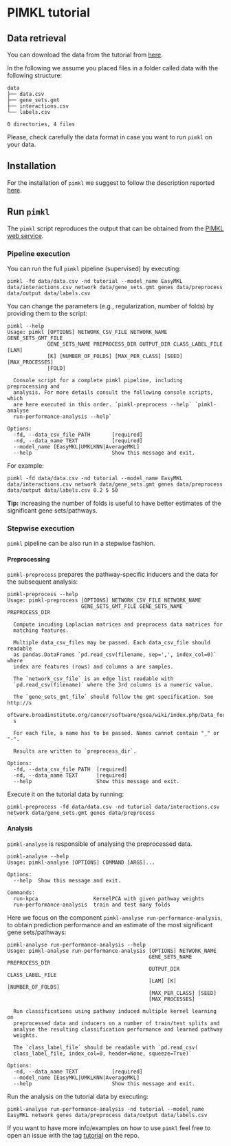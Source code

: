 # PIMKL tutorial

## Data retrieval

You can download the data from the tutorial from [here](https://ibm.box.com/v/pimkl-tutorial-data).

In the following we assume you placed files in a folder called data with the following structure:

```console
data
├── data.csv
├── gene_sets.gmt
├── interactions.csv
└── labels.csv

0 directories, 4 files
```

Please, check carefully the data format in case you want to run `pimkl` on your data.

## Installation

For the installation of `pimkl` we suggest to follow the description reported [here](../README.rst).

## Run `pimkl`

The `pimkl` script reproduces the output that can be obtained from the [PIMKL web service](https://ibm.biz/pimkl-aas).

### Pipeline execution

You can run the full `pimkl` pipeline (supervised) by executing:

```console
pimkl -fd data/data.csv -nd tutorial --model_name EasyMKL data/interactions.csv network data/gene_sets.gmt genes data/preprocess data/output data/labels.csv
```

You can change the parameters (e.g., regularization, number of folds) by providing them to the script:

```console
pimkl --help
Usage: pimkl [OPTIONS] NETWORK_CSV_FILE NETWORK_NAME GENE_SETS_GMT_FILE
             GENE_SETS_NAME PREPROCESS_DIR OUTPUT_DIR CLASS_LABEL_FILE [LAM]
             [K] [NUMBER_OF_FOLDS] [MAX_PER_CLASS] [SEED] [MAX_PROCESSES]
             [FOLD]

  Console script for a complete pimkl pipeline, including preprocessing and
  analysis. For more details consult the following console scripts, which
  are here executed in this order. `pimkl-preprocess --help` `pimkl-analyse
  run-performance-analysis --help`

Options:
  -fd, --data_csv_file PATH       [required]
  -nd, --data_name TEXT           [required]
  --model_name [EasyMKL|UMKLKNN|AverageMKL]
  --help                          Show this message and exit.
```

For example:

```console
pimkl -fd data/data.csv -nd tutorial --model_name EasyMKL data/interactions.csv network data/gene_sets.gmt genes data/preprocess data/output data/labels.csv 0.2 5 50
```

**Tip:** increasing the number of folds is useful to have better estimates of the significant gene sets/pathways.

### Stepwise execution

`pimkl` pipeline can be also run in a stepwise fashion.

#### Preprocessing

`pimkl-preprocess` prepares the pathway-specific inducers and the data for the subsequent analysis:

```console
pimkl-preprocess --help
Usage: pimkl-preprocess [OPTIONS] NETWORK_CSV_FILE NETWORK_NAME
                        GENE_SETS_GMT_FILE GENE_SETS_NAME PREPROCESS_DIR

  Compute incuding Laplacian matrices and preprocess data matrices for
  matching features.

  Multiple data_csv_files may be passed. Each data_csv_file should readable
  as pandas.DataFrames `pd.read_csv(filename, sep=',', index_col=0)` where
  index are features (rows) and columns a are samples.

  The `network_csv_file` is an edge list readable with
  `pd.read_csv(filename)` where the 3rd columns is a numeric value.

  The `gene_sets_gmt_file` should follow the gmt specification. See http://s
  oftware.broadinstitute.org/cancer/software/gsea/wiki/index.php/Data_format
  s

  For each file, a name has to be passed. Names cannot contain "_" or "-".

  Results are written to `preprocess_dir`.

Options:
  -fd, --data_csv_file PATH  [required]
  -nd, --data_name TEXT      [required]
  --help                     Show this message and exit.
```

Execute it on the tutorial data by running:

```console
pimkl-preprocess -fd data/data.csv -nd tutorial data/interactions.csv network data/gene_sets.gmt genes data/preprocess
```

#### Analysis

`pimkl-analyse` is responsible of analysing the preprocessed data.

```console
pimkl-analyse --help
Usage: pimkl-analyse [OPTIONS] COMMAND [ARGS]...

Options:
  --help  Show this message and exit.

Commands:
  run-kpca                  KernelPCA with given pathway weights
  run-performance-analysis  train and test many folds
```

Here we focus on the component `pimkl-analyse run-performance-analysis`, to obtain prediction performance and an estimate of the most significant gene sets/pathways:

```console
pimkl-analyse run-performance-analysis --help
Usage: pimkl-analyse run-performance-analysis [OPTIONS] NETWORK_NAME
                                              GENE_SETS_NAME PREPROCESS_DIR
                                              OUTPUT_DIR CLASS_LABEL_FILE
                                              [LAM] [K] [NUMBER_OF_FOLDS]
                                              [MAX_PER_CLASS] [SEED]
                                              [MAX_PROCESSES]

  Run classifications using pathway induced multiple kernel learning on
  preprocessed data and inducers on a number of train/test splits and
  analyse the resulting classification performance and learned pathway
  weights.

  The `class_label_file` should be readable with `pd.read_csv(
  class_label_file, index_col=0, header=None, squeeze=True)`

Options:
  -nd, --data_name TEXT           [required]
  --model_name [EasyMKL|UMKLKNN|AverageMKL]
  --help                          Show this message and exit.
```

Run the analysis on the tutorial data by executing:

```console
pimkl-analyse run-performance-analysis -nd tutorial --model_name EasyMKL network genes data/preprocess data/output data/labels.csv
```

If you want to have more info/examples on how to use `pimkl` feel free to open an issue with the tag [tutorial](https://github.com/PhosphorylatedRabbits/pimkl/labels/tutorial) on the repo.
